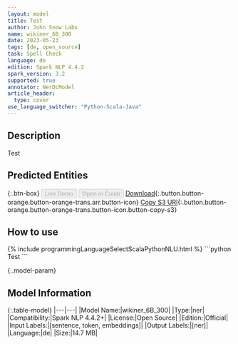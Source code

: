 ```yaml
---
layout: model
title: Test
author: John Snow Labs
name: wikiner_6B_300
date: 2023-05-23
tags: [de, open_source]
task: Spell Check
language: de
edition: Spark NLP 4.4.2
spark_version: 3.2
supported: true
annotator: NerDLModel
article_header:
  type: cover
use_language_switcher: "Python-Scala-Java"
---
```


## Description

Test

## Predicted Entities



{:.btn-box}
<button class="button button-orange" disabled>Live Demo</button>
<button class="button button-orange" disabled>Open in Colab</button>
[Download](https://s3.amazonaws.com/models-hub-auxdata/public/models/wikiner_6B_300_de_4.4.2_3.2_1684827343780.zip){:.button.button-orange.button-orange-trans.arr.button-icon}
[Copy S3 URI](s3://models-hub-auxdata/public/models/wikiner_6B_300_de_4.4.2_3.2_1684827343780.zip){:.button.button-orange.button-orange-trans.button-icon.button-copy-s3}

## How to use



<div class="tabs-box" markdown="1">
{% include programmingLanguageSelectScalaPythonNLU.html %}
```python
Test
```

</div>

{:.model-param}
## Model Information

{:.table-model}
|---|---|
|Model Name:|wikiner_6B_300|
|Type:|ner|
|Compatibility:|Spark NLP 4.4.2+|
|License:|Open Source|
|Edition:|Official|
|Input Labels:|[sentence, token, embeddings]|
|Output Labels:|[ner]|
|Language:|de|
|Size:|14.7 MB|